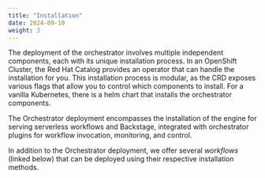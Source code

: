 ```yaml
---
title: "Installation"
date: 2024-09-10
weight: 3
---
```


The deployment of the orchestrator involves multiple independent components, each with its unique installation process. In an OpenShift Cluster, the Red Hat Catalog provides an operator that can handle the installation for you. This installation process is modular, as the CRD exposes various flags that allow you to control which components to install. For a vanilla Kubernetes, there is a helm chart that installs the orchestrator components.

The Orchestrator deployment encompasses the installation of the engine for serving serverless workflows and Backstage, integrated with orchestrator plugins for workflow invocation, monitoring, and control.

In addition to the Orchestrator deployment, we offer several *workflows* (linked below) that can be deployed using their respective installation methods.